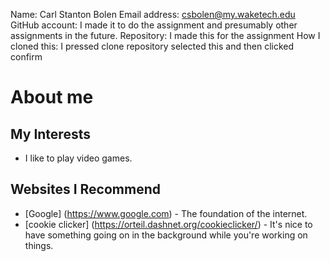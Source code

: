 Name: Carl Stanton Bolen
Email address: csbolen@my.waketech.edu
GitHub account: I made it to do the assignment and presumably other assignments in the future.
Repository: I made this for the assignment
How I cloned this: I pressed clone repository selected this and then clicked confirm


# About me
## My Interests
- I like to play video games.
## Websites I Recommend
- [Google] (https://www.google.com) - The foundation of the internet.
- [cookie clicker] (https://orteil.dashnet.org/cookieclicker/) - It's nice to have something going on in the background while you're working on things.
